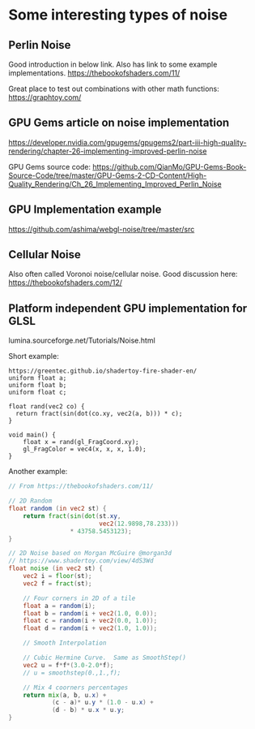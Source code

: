 # Some interesting types of noise
## Perlin Noise
Good introduction in below link. Also has link to some example implementations.
https://thebookofshaders.com/11/

Great place to test out combinations with other math functions:
https://graphtoy.com/

## GPU Gems article on noise implementation
https://developer.nvidia.com/gpugems/gpugems2/part-iii-high-quality-rendering/chapter-26-implementing-improved-perlin-noise

GPU Gems source code:
https://github.com/QianMo/GPU-Gems-Book-Source-Code/tree/master/GPU-Gems-2-CD-Content/High-Quality_Rendering/Ch_26_Implementing_Improved_Perlin_Noise

## GPU Implementation example
https://github.com/ashima/webgl-noise/tree/master/src

## Cellular Noise
Also often called Voronoi noise/cellular noise.
Good discussion here:
https://thebookofshaders.com/12/

## Platform independent GPU implementation for GLSL
lumina.sourceforge.net/Tutorials/Noise.html

Short example:
```
https://greentec.github.io/shadertoy-fire-shader-en/
uniform float a;
uniform float b;
uniform float c;

float rand(vec2 co) {
  return fract(sin(dot(co.xy, vec2(a, b))) * c);
}

void main() {
    float x = rand(gl_FragCoord.xy);
    gl_FragColor = vec4(x, x, x, 1.0);
}
```

Another example:
```glsl
// From https://thebookofshaders.com/11/

// 2D Random
float random (in vec2 st) {
    return fract(sin(dot(st.xy,
                         vec2(12.9898,78.233)))
                 * 43758.5453123);
}

// 2D Noise based on Morgan McGuire @morgan3d
// https://www.shadertoy.com/view/4dS3Wd
float noise (in vec2 st) {
    vec2 i = floor(st);
    vec2 f = fract(st);

    // Four corners in 2D of a tile
    float a = random(i);
    float b = random(i + vec2(1.0, 0.0));
    float c = random(i + vec2(0.0, 1.0));
    float d = random(i + vec2(1.0, 1.0));

    // Smooth Interpolation

    // Cubic Hermine Curve.  Same as SmoothStep()
    vec2 u = f*f*(3.0-2.0*f);
    // u = smoothstep(0.,1.,f);

    // Mix 4 coorners percentages
    return mix(a, b, u.x) +
            (c - a)* u.y * (1.0 - u.x) +
            (d - b) * u.x * u.y;
}
```
